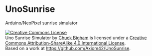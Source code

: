 # UnoSunrise
Arduino/NeoPixel sunrise simulator

<a rel="license" href="http://creativecommons.org/licenses/by-sa/4.0/"><img alt="Creative Commons License" style="border-width:0" src="https://i.creativecommons.org/l/by-sa/4.0/88x31.png" /></a><br /><span xmlns:dct="http://purl.org/dc/terms/" property="dct:title">Uno Sunrise Simulator</span> by <a xmlns:cc="http://creativecommons.org/ns#" href="http://www.bramblyhill.com" property="cc:attributionName" rel="cc:attributionURL">Chuck Bigham</a> is licensed under a <a rel="license" href="http://creativecommons.org/licenses/by-sa/4.0/">Creative Commons Attribution-ShareAlike 4.0 International License</a>.<br />Based on a work at <a xmlns:dct="http://purl.org/dc/terms/" href="https://github.com/Axiom42/UnoSunrise" rel="dct:source">https://github.com/Axiom42/UnoSunrise</a>.
